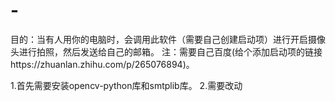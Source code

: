 # -
目的：当有人用你的电脑时，会调用此软件（需要自己创建启动项）进行开启摄像头进行拍照，然后发送给自己的邮箱。
注：需要自己百度(给个添加启动项的链接https://zhuanlan.zhihu.com/p/265076894)。

1.首先需要安装opencv-python库和smtplib库。
2.需要改动
